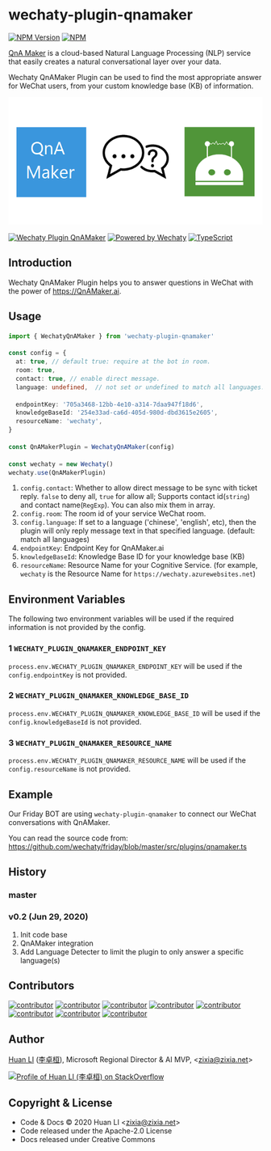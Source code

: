 # wechaty-plugin-qnamaker

[![NPM Version](https://img.shields.io/npm/v/wechaty-plugin-qnamaker?color=brightgreen)](https://www.npmjs.com/package/wechaty-plugin-qnamaker)
[![NPM](https://github.com/wechaty/wechaty-plugin-qnamaker/workflows/NPM/badge.svg)](https://github.com/wechaty/wechaty-plugin-qnamaker/actions?query=workflow%3ANPM)

[QnA Maker](https://qnamaker.ai) is a cloud-based Natural Language Processing (NLP) service that easily creates a natural conversational layer over your data.

Wechaty QnAMaker Plugin can be used to find the most appropriate answer for WeChat users, from your custom knowledge base (KB) of information.

![Wechaty Plugin QnAMaker](docs/images/qnamaker-wechaty.png)

[![Wechaty Plugin QnAMaker](https://img.shields.io/badge/Wechaty%20Plugin-QnAMaker-brightgreen.svg)](https://github.com/wechaty/wechaty-plugin-qnamaker)
[![Powered by Wechaty](https://img.shields.io/badge/Powered%20By-Wechaty-brightgreen.svg)](https://github.com/Wechaty/wechaty)
[![TypeScript](https://img.shields.io/badge/%3C%2F%3E-TypeScript-blue.svg)](https://www.typescriptlang.org/)

## Introduction

Wechaty QnAMaker Plugin helps you to answer questions in WeChat with the power of <https://QnAMaker.ai>.

## Usage

```ts
import { WechatyQnAMaker } from 'wechaty-plugin-qnamaker'

const config = {
  at: true, // default true: require at the bot in room.
  room: true,
  contact: true, // enable direct message.
  language: undefined,  // not set or undefined to match all languages.

  endpointKey: '705a3468-12bb-4e10-a314-7daa947f18d6',
  knowledgeBaseId: '254e33ad-ca6d-405d-980d-dbd3615e2605',
  resourceName: 'wechaty',
}

const QnAMakerPlugin = WechatyQnAMaker(config)

const wechaty = new Wechaty()
wechaty.use(QnAMakerPlugin)
```

1. `config.contact`: Whether to allow direct message to be sync with ticket reply. `false` to deny all, `true` for allow all; Supports contact id(`string`) and contact name(`RegExp`). You can also mix them in array.
1. `config.room`: The room id of your service WeChat room.
1. `config.language`: If set to a language ('chinese', 'english', etc), then the plugin will only reply message text in that specified language. (default: match all languages)
1. `endpointKey`: Endpoint Key for QnAMaker.ai
1. `knowledgeBaseId`: Knowledge Base ID for your knowledge base (KB)
1. `resourceName`: Resource Name for your Cognitive Service. (for example, `wechaty` is the Resource Name for `https://wechaty.azurewebsites.net`)

## Environment Variables

The following two environment variables will be used if the required information is not provided by the config.

### 1 `WECHATY_PLUGIN_QNAMAKER_ENDPOINT_KEY`

`process.env.WECHATY_PLUGIN_QNAMAKER_ENDPOINT_KEY` will be used if the `config.endpointKey` is not provided.

### 2 `WECHATY_PLUGIN_QNAMAKER_KNOWLEDGE_BASE_ID`

`process.env.WECHATY_PLUGIN_QNAMAKER_KNOWLEDGE_BASE_ID` will be used if the `config.knowledgeBaseId` is not provided.

### 3 `WECHATY_PLUGIN_QNAMAKER_RESOURCE_NAME`

`process.env.WECHATY_PLUGIN_QNAMAKER_RESOURCE_NAME` will be used if the `config.resourceName` is not provided.

## Example

Our Friday BOT are using `wechaty-plugin-qnamaker` to connect our WeChat conversations with QnAMaker.

You can read the source code from: <https://github.com/wechaty/friday/blob/master/src/plugins/qnamaker.ts>

## History

### master

### v0.2 (Jun 29, 2020)

1. Init code base
1. QnAMaker integration
1. Add Language Detecter to limit the plugin to only answer a specific language(s)

## Contributors

[![contributor](https://sourcerer.io/fame/huan/wechaty/wechaty-plugin-qnamaker/images/0)](https://sourcerer.io/fame/huan/wechaty/wechaty-plugin-qnamaker/links/0)
[![contributor](https://sourcerer.io/fame/huan/wechaty/wechaty-plugin-qnamaker/images/1)](https://sourcerer.io/fame/huan/wechaty/wechaty-plugin-qnamaker/links/1)
[![contributor](https://sourcerer.io/fame/huan/wechaty/wechaty-plugin-qnamaker/images/2)](https://sourcerer.io/fame/huan/wechaty/wechaty-plugin-qnamaker/links/2)
[![contributor](https://sourcerer.io/fame/huan/wechaty/wechaty-plugin-qnamaker/images/3)](https://sourcerer.io/fame/huan/wechaty/wechaty-plugin-qnamaker/links/3)
[![contributor](https://sourcerer.io/fame/huan/wechaty/wechaty-plugin-qnamaker/images/4)](https://sourcerer.io/fame/huan/wechaty/wechaty-plugin-qnamaker/links/4)
[![contributor](https://sourcerer.io/fame/huan/wechaty/wechaty-plugin-qnamaker/images/5)](https://sourcerer.io/fame/huan/wechaty/wechaty-plugin-qnamaker/links/5)
[![contributor](https://sourcerer.io/fame/huan/wechaty/wechaty-plugin-qnamaker/images/6)](https://sourcerer.io/fame/huan/wechaty/wechaty-plugin-qnamaker/links/6)
[![contributor](https://sourcerer.io/fame/huan/wechaty/wechaty-plugin-qnamaker/images/7)](https://sourcerer.io/fame/huan/wechaty/wechaty-plugin-qnamaker/links/7)

## Author

[Huan LI](https://github.com/huan) ([李卓桓](http://linkedin.com/in/zixia)),
Microsoft Regional Director & AI MVP, \<zixia@zixia.net\>

[![Profile of Huan LI (李卓桓) on StackOverflow](https://stackexchange.com/users/flair/265499.png)](https://stackexchange.com/users/265499)

## Copyright & License

* Code & Docs © 2020 Huan LI \<zixia@zixia.net\>
* Code released under the Apache-2.0 License
* Docs released under Creative Commons
